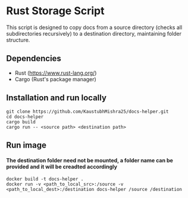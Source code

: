 # Rust Storage Script

This script is designed to copy docs from a source directory (checks all subdirectories recursively) to a destination directory, maintaining folder structure.

## Dependencies

- Rust (https://www.rust-lang.org/)
- Cargo (Rust's package manager)

## Installation and run locally

```
git clone https://github.com/KaustubhMishra25/docs-helper.git
cd docs-helper
cargo build
cargo run -- <source path> <destination path>
```

## Run image

#### The destination folder need not be mounted, a folder name can be provided and it will be creadted accordingly
```
docker build -t docs-helper .
docker run -v <path_to_local_src>:/source -v <path_to_local_dest>:/destination docs-helper /source /destination
```
